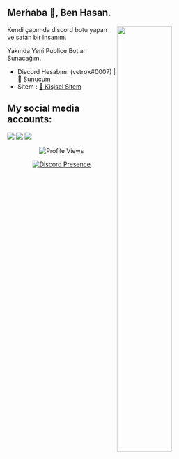 <h2>Merhaba 👋, Ben Hasan.</h2>

<img width="50%" align="right" src="https://github-readme-stats.vercel.app/api?username=vetrox-7&show_icons=true&hide_title=true&theme=merko">

Kendi çapımda discord botu yapan ve satan bir insanım.

Yakında Yeni Publice Botlar Sunacağım.

- Discord Hesabım: (vєtrσx#0007) | [🏡 Sunucum](https://discord.gg/AG5j526PDH)
- Sitem : [🎈 Kişisel Sitem](https://vetrox.me)
<h2>My social media accounts:</h2>
 <a href="https://discord.com/users/663344128591134720" target"blank_"><img src="https://img.shields.io/badge/Discord%20-7289DA.svg?&style=for-the-badge&logo=discord&logoColor=white"></a>
<a href="https://www.youtube.com/channel/UCTCHvnOPZ7L9BMrpGbid-XA" target"blank_"><img src="https://img.shields.io/badge/youtube%20-ff0000.svg?&style=for-the-badge&logo=youtube&logoColor=white"></a>
   <a href="https://www.instagram.com/hasan.kayra0" target"blank_"><img src="https://img.shields.io/badge/INSTAGRAM%20-DC3175.svg?&style=for-the-badge&logo=instagram&logoColor=white"></a>

<div align="center">
  
![Profile Views](https://komarev.com/ghpvc/?username=vetrox-7&color=orange&label=PROFILE+VIEWS)

[![Discord Presence](https://lanyard.cnrad.dev/api/663344128591134720)](https://discord.com/users/663344128591134720)
</div>
